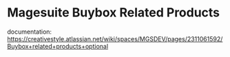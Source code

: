 # Magesuite Buybox Related Products

documentation: https://creativestyle.atlassian.net/wiki/spaces/MGSDEV/pages/2311061592/Buybox+related+products+optional

